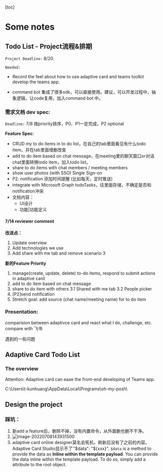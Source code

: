 [toc]

# Some notes

## Todo List - Project流程&排期

`Project Deadline:` 8/20. 

`Needed:`

- Record the feel about how to use adaptive card and teams toolkit develop the teams app.

- command bot 集成了很多sdk，可以直接使用。建议，可以开发过程中，抽象逻辑，让code复用，加入command bot 中。

### 需求文档 dev spec:

`Deadline:` 7/8 按priority排序，P0、P1一定完成，P2 optional

**Feature Spec**:

- CRUD my to do items in to do list，在自己的tab里面看见有什么todo item，并在tab里面增删改查
- add to do item based on chat message，在meeting里的聊天窗口or对话chat里面转换todo item，加入todo list。
- share to do items with chat members / meeting members 
- show user photos (with SSO) Single Sign-on
- P2: notification 添加时间提醒 (比如每天，定时推送)
- integrate with Microsoft Graph todoTasks，往里面存储，不确定是否和notification冲突
- 文档内容：
  - UI设计
  - 功能|功能定义

####  7/14 reviewer comment

**改进点：**

1. Update overview
2. Add technologies we use
3. Add share with me tab and remove scenario 3

**新的Feature Priority**

1. manage(create, update, delete) to-do items, respond to submit actions in adaptive card
2. add to do item based on chat message
3. share to do item with others
	3.1 Shared with me tab
    3.2 People picker
4. [P2]send notification
5. Stretch goal: add source (chat name/meeting name) for to do item


### Presentation:

comparision between adaptivce card and react
what I do, challenge, etc.
compare with 飞书



遇到的一些问题

## Adaptive Card Todo List

### The overview

Attention: Adaptive card can ease the front-end developing of Teams app.

C:\Users\t-kunhuang\AppData\Local\Programs\oh-my-posh\

## Design the project

### 踩坑：

1. 新add a feature后，删除不掉，没有内置命令，从外面删也删不干净。
2. ![image-20220708143931500](D:\hk\Image\image-20220708143931500.png)
3. adaptive card online designer莫名会死机，刷新后没有了之前的内容。Adaptive Card Studio显示不了''$data": "${xxx}". `$data` is a method to provide the data as **Inline within the template payload**. You can provide the data inline within the template payload. To do so, simply add a attribute to the root object.

